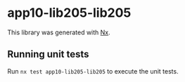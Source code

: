 # app10-lib205-lib205

This library was generated with [Nx](https://nx.dev).

## Running unit tests

Run `nx test app10-lib205-lib205` to execute the unit tests.
